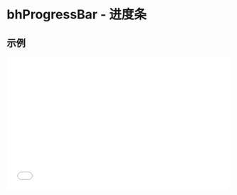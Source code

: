 # bhProgressBar - 进度条

## 示例

<iframe width="100%" height="300" src="//jsrun.net/A4pKp/embedded/all/light/" allowfullscreen="allowfullscreen" frameborder="0"></iframe>